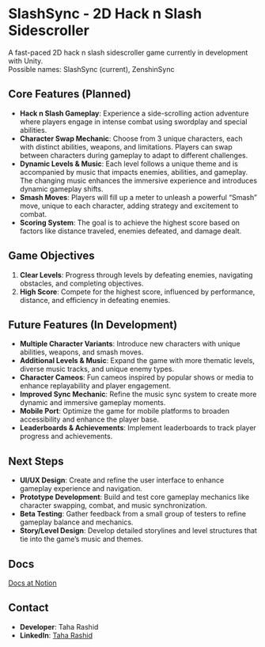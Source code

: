 # SlashSync - 2D Hack n Slash Sidescroller  

A fast-paced 2D hack n slash sidescroller game currently in development with Unity.  
Possible names: SlashSync (current), ZenshinSync

## Core Features (Planned)  

- **Hack n Slash Gameplay**: Experience a side-scrolling action adventure where players engage in intense combat using swordplay and special abilities.  
- **Character Swap Mechanic**: Choose from 3 unique characters, each with distinct abilities, weapons, and limitations. Players can swap between characters during gameplay to adapt to different challenges.  
- **Dynamic Levels & Music**: Each level follows a unique theme and is accompanied by music that impacts enemies, abilities, and gameplay. The changing music enhances the immersive experience and introduces dynamic gameplay shifts.  
- **Smash Moves**: Players will fill up a meter to unleash a powerful “Smash” move, unique to each character, adding strategy and excitement to combat.  
- **Scoring System**: The goal is to achieve the highest score based on factors like distance traveled, enemies defeated, and damage dealt.  

## Game Objectives  

1. **Clear Levels**: Progress through levels by defeating enemies, navigating obstacles, and completing objectives.  
2. **High Score**: Compete for the highest score, influenced by performance, distance, and efficiency in defeating enemies.  

## Future Features (In Development)  

- **Multiple Character Variants**: Introduce new characters with unique abilities, weapons, and smash moves.  
- **Additional Levels & Music**: Expand the game with more thematic levels, diverse music tracks, and unique enemy types.  
- **Character Cameos**: Fun cameos inspired by popular shows or media to enhance replayability and player engagement.  
- **Improved Sync Mechanic**: Refine the music sync system to create more dynamic and immersive gameplay moments.  
- **Mobile Port**: Optimize the game for mobile platforms to broaden accessibility and enhance the player base.  
- **Leaderboards & Achievements**: Implement leaderboards to track player progress and achievements.  

## Next Steps  

- **UI/UX Design**: Create and refine the user interface to enhance gameplay experience and navigation.  
- **Prototype Development**: Build and test core gameplay mechanics like character swapping, combat, and music synchronization.  
- **Beta Testing**: Gather feedback from a small group of testers to refine gameplay balance and mechanics.  
- **Story/Level Design**: Develop detailed storylines and level structures that tie into the game’s music and themes.  

## Docs  
[Docs at Notion](https://axiomatic-number-f0f.notion.site/SlashSync-Docs-16ccff81b50d807fa5c1cf0d3d07d8fa)  

## Contact  

- **Developer**: Taha Rashid  
- **LinkedIn**: [Taha Rashid](https://www.linkedin.com/in/taha-rashid192)  
